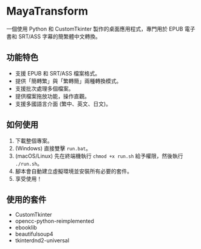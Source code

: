 # MayaTransform
一個使用 Python 和 CustomTkinter 製作的桌面應用程式，專門用於 EPUB 電子書和 SRT/ASS 字幕的簡繁體中文轉換。

## 功能特色
-   支援 EPUB 和 SRT/ASS 檔案格式。
-   提供「簡轉繁」與「繁轉簡」兩種轉換模式。
-   支援批次處理多個檔案。
-   提供檔案拖放功能，操作直觀。
-   支援多國語言介面 (繁中、英文、日文)。

## 如何使用
1.  下載整個專案。
2.  (Windows) 直接雙擊 `run.bat`。
3.  (macOS/Linux) 先在終端機執行 `chmod +x run.sh` 給予權限，然後執行 `./run.sh`。
4.  腳本會自動建立虛擬環境並安裝所有必要的套件。
5.  享受使用！

## 使用的套件

-   CustomTkinter
-   opencc-python-reimplemented
-   ebooklib
-   beautifulsoup4
-   tkinterdnd2-universal